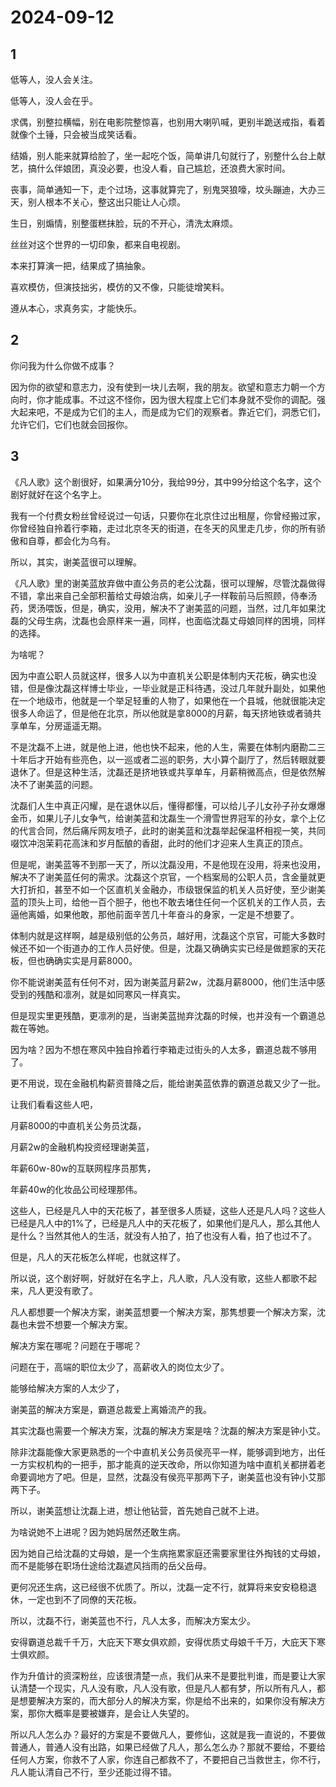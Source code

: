 # 2024-09-12

## 1


低等人，没人会关注。

低等人，没人会在乎。

求偶，别整拉横幅，别在电影院整惊喜，也别用大喇叭喊，更别半跪送戒指，看着就像个土锤，只会被当成笑话看。

结婚，别人能来就算给脸了，坐一起吃个饭，简单讲几句就行了，别整什么台上献艺，搞什么伴娘团，真没必要，也没人看，自己尴尬，还浪费大家时间。

丧事，简单通知一下，走个过场，这事就算完了，别鬼哭狼嚎，坟头蹦迪，大办三天，别人根本不关心，整这出只能让人心烦。

生日，别煽情，别整蛋糕抹脸，玩的不开心，清洗太麻烦。

丝丝对这个世界的一切印象，都来自电视剧。

本来打算演一把，结果成了搞抽象。

喜欢模仿，但演技拙劣，模仿的又不像，只能徒增笑料。

遵从本心，求真务实，才能快乐。






## 2


你问我为什么你做不成事？

因为你的欲望和意志力，没有使到一块儿去啊，我的朋友。欲望和意志力朝一个方向时，你才能成事。不过这不怪你，因为很大程度上它们本身就不受你的调配。强大起来吧，不是成为它们的主人，而是成为它们的观察者。靠近它们，洞悉它们，允许它们，它们也就会回报你。 






## 3


《凡人歌》这个剧很好，如果满分10分，我给99分，其中99分给这个名字，这个剧好就好在这个名字上。

我有一个付费女粉丝曾经说过一句话，只要你在北京住过出租屋，你曾经搬过家，你曾经独自拎着行李箱，走过北京冬天的街道，在冬天的风里走几步，你的所有骄傲和自尊，都会化为乌有。

所以，其实，谢美蓝很可以理解。

《凡人歌》里的谢美蓝放弃做中直公务员的老公沈磊，很可以理解，尽管沈磊做得不错，拿出来自己全部积蓄给丈母娘治病，如亲儿子一样鞍前马后照顾，侍奉汤药，煲汤喂饭，但是，确实，没用，解决不了谢美蓝的问题，当然，过几年如果沈磊的父母生病，沈磊也会原样来一遍，同样，也面临沈磊丈母娘同样的困境，同样的选择。

为啥呢？

因为中直公职人员就这样，很多人以为中直机关公职是体制内天花板，确实也没错，但是像沈磊这样博士毕业，一毕业就是正科待遇，没过几年就升副处，如果他在一个地级市，他就是一个举足轻重的人物了，如果他在一个县城，他就很能决定很多人命运了，但是他在北京，所以他就是拿8000的月薪，每天挤地铁或者骑共享单车，分房遥遥无期。

不是沈磊不上进，就是他上进，他也快不起来，他的人生，需要在体制内磨勘二三十年后才开始有些亮色，以一巡或者二巡的职务，大小算个副厅了，然后转眼就要退休了。但是这种生活，沈磊还是挤地铁或共享单车，月薪稍微高点，但是依然解决不了谢美蓝的问题。

沈磊们人生中真正闪耀，是在退休以后，懂得都懂，可以给儿子儿女孙子孙女爆爆金币，如果儿子儿女争气，给谢美蓝和沈磊生一个滑雪世界冠军的孙女，拿个上亿的代言合同，然后痛斥网友喷子，此时的谢美蓝和沈磊举起保温杯相视一笑，共同啜饮冲泡茉莉花高沫和岁月酝酿的香甜，此时的他们才迎来人生真正的顶点。

但是呢，谢美蓝等不到那一天了，所以沈磊没用，不是他现在没用，将来也没用，解决不了谢美蓝任何的需求。沈磊这个京官，一个档案局的公职人员，含金量就更大打折扣，甚至不如一个区直机关金融办，市级银保监的机关人员好使，至少谢美蓝的顶头上司，给他一百个胆子，他也不敢去堵住任何一个区机关的工作人员，去逼他离婚，如果他敢，那他前面辛苦几十年奋斗的身家，一定是不想要了。

体制内就是这样啊，越是级别低的公务员，越好用，沈磊这个京官，可能大多数时候还不如一个街道办的工作人员好使。但是，沈磊又确确实实已经是做题家的天花板，但也确确实实是月薪8000。

你不能说谢美蓝有任何不对，因为谢美蓝月薪2w，沈磊月薪8000，他们生活中感受到的残酷和凛冽，就是如同寒风一样真实。

但是现实里更残酷，更凛冽的是，当谢美蓝抛弃沈磊的时候，也并没有一个霸道总裁在等她。

因为啥？因为不想在寒风中独自拎着行李箱走过街头的人太多，霸道总裁不够用了。

更不用说，现在金融机构薪资普降之后，能给谢美蓝依靠的霸道总裁又少了一批。

让我们看看这些人吧，

月薪8000的中直机关公务员沈磊，

月薪2w的金融机构投资经理谢美蓝，

年薪60w-80w的互联网程序员那隽，

年薪40w的化妆品公司经理那伟。

这些人，已经是凡人中的天花板了，甚至很多人质疑，这些人还是凡人吗？这些人已经是凡人中的1%了，已经是凡人中的天花板了，如果他们是凡人，那么其他人是什么？当然其他人的生活，就没有人拍了，拍了也没有人看，拍了也过不了。

但是，凡人的天花板怎么样呢，也就这样了。

所以说，这个剧好啊，好就好在名字上，凡人歌，凡人没有歌，这些人都歌不起来，凡人更没有歌了。

凡人都想要一个解决方案，谢美蓝想要一个解决方案，那隽想要一个解决方案，沈磊也未尝不想要一个解决方案。

解决方案在哪呢？问题在于哪呢？

问题在于，高端的职位太少了，高薪收入的岗位太少了。

能够给解决方案的人太少了，

谢美蓝的解决方案是，霸道总裁爱上离婚流产的我。

其实沈磊也需要一个解决方案，沈磊的解决方案是啥？沈磊的解决方案是钟小艾。

除非沈磊能像大家更熟悉的一个中直机关公务员侯亮平一样，能够调到地方，出任一方实权机构的一把手，那才能真的逆天改命，所以你知道为啥中直机关都拼着老命要调地方了吧。但是，显然，沈磊没有侯亮平那两下子，谢美蓝也没有钟小艾那两下子。

所以，谢美蓝想让沈磊上进，想让他钻营，首先她自己就不上进。

为啥说她不上进呢？因为她妈居然还敢生病。

因为她自己给沈磊的丈母娘，是一个生病拖累家庭还需要家里往外掏钱的丈母娘，而不是能够在职场仕途给沈磊遮风挡雨的岳父岳母。

更何况还生病，这已经很不优质了。所以，沈磊一定不行，就算将来安安稳稳退休，一定也到不了同僚的天花板。

所以，沈磊不行，谢美蓝也不行，凡人太多，而解决方案太少。

安得霸道总裁千千万，大庇天下寒女俱欢颜，安得优质丈母娘千千万，大庇天下寒士俱欢颜。

作为升值计的资深粉丝，应该很清楚一点，我们从来不是要批判谁，而是要让大家认清楚一个现实，凡人没有歌，凡人没有歌，但是凡人都有梦，所以所有凡人，都是想要解决方案的，而大部分人的解决方案，你是给不出来的，如果你没有解决方案，那你大概率是要被嫌弃，是会让人失望的。

所以凡人怎么办？最好的方案是不要做凡人，要修仙，这就是我一直说的，不要做普通人，普通人没有出路，如果已经做了凡人，那么怎么办？那就不要给，不要给任何人方案，你救不了人家，你连自己都救不了，不要把自己当救世主，你不行，凡人能认清自己不行，至少还能过得不错。






